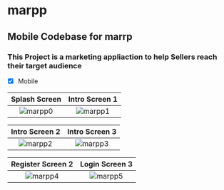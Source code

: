 # marpp

## Mobile Codebase for marrp

### This Project is a marketing appliaction to help Sellers reach their target audience


- [x] Mobile




Splash Screen         |  Intro Screen 1
:-------------------------:|:-------------------------:
![marpp0](https://user-images.githubusercontent.com/61213263/166169347-373671c0-5701-43c4-a155-12b9695a0427.png)  |  ![marpp1](https://user-images.githubusercontent.com/61213263/166169435-746f5058-2fea-498f-8ad7-9ed5a041ddb6.png)






Intro Screen 2        |    Intro Screen 3
:-------------------------:|:-------------------------:
![marpp2](https://user-images.githubusercontent.com/61213263/166169549-2c576ae3-68a9-4c21-897d-f7187246d7c5.png)  | ![marpp3](https://user-images.githubusercontent.com/61213263/166169555-772ad6f2-e8be-4761-82b1-8d78b458ec6d.png)






  Register Screen 2        |    Login Screen 3
:-------------------------:|:-------------------------:
![marpp4](https://user-images.githubusercontent.com/61213263/166169691-b75666a1-5eb8-411d-8bbc-905fbf630e79.png) |  ![marpp5](https://user-images.githubusercontent.com/61213263/166169889-09aac359-f9e2-4935-a9af-10179a77ef60.png)
